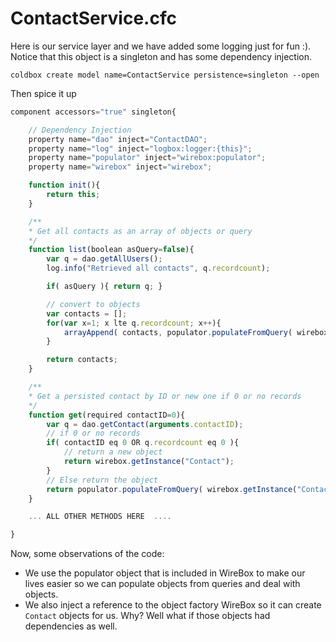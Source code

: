 # ContactService.cfc

Here is our service layer and we have added some logging just for fun :\). Notice that this object is a singleton and has some dependency injection.

```text
coldbox create model name=ContactService persistence=singleton --open
```

Then spice it up

```javascript
component accessors="true" singleton{

    // Dependency Injection
    property name="dao" inject="ContactDAO";
    property name="log" inject="logbox:logger:{this}";
    property name="populator" inject="wirebox:populator";
    property name="wirebox" inject="wirebox";

    function init(){
        return this;
    }

    /**
    * Get all contacts as an array of objects or query
    */
    function list(boolean asQuery=false){
        var q = dao.getAllUsers();
        log.info("Retrieved all contacts", q.recordcount);

        if( asQuery ){ return q; }

        // convert to objects
        var contacts = [];
        for(var x=1; x lte q.recordcount; x++){
            arrayAppend( contacts, populator.populateFromQuery( wirebox.getInstance("Contact"), q, x ) );
        }

        return contacts;
    }

    /**
    * Get a persisted contact by ID or new one if 0 or no records
    */
    function get(required contactID=0){
        var q = dao.getContact(arguments.contactID);
        // if 0 or no records
        if( contactID eq 0 OR q.recordcount eq 0 ){
            // return a new object
            return wirebox.getInstance("Contact");
        }
        // Else return the object
        return populator.populateFromQuery( wirebox.getInstance("Contact"), q, 1 );
    }

    ... ALL OTHER METHODS HERE  ....

}
```

Now, some observations of the code:

* We use the populator object that is included in WireBox to make our lives easier so we can populate objects from queries and deal with objects.
* We also inject a reference to the object factory WireBox so it can create `Contact` objects for us. Why? Well what if those objects had dependencies as well.

